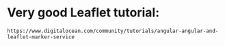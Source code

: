 # Very good Leaflet tutorial:
    https://www.digitalocean.com/community/tutorials/angular-angular-and-leaflet-marker-service